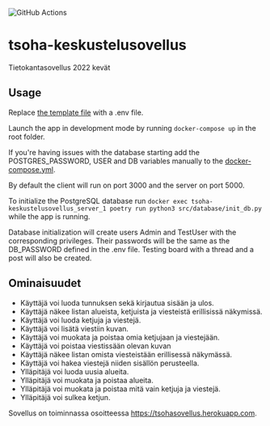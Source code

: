 ![GitHub Actions](https://github.com/Keskimaki/tsoha-keskustelusovellus/workflows/Pipeline/badge.svg)

# tsoha-keskustelusovellus
Tietokantasovellus 2022 kevät

## Usage
Replace [the template file](server/env.template) with a .env file. 

Launch the app in development mode by running `docker-compose up` in the root folder.

If you're having issues with the database starting add the POSTGRES_PASSWORD, USER and DB variables manually to the [docker-compose.yml](docker-compose.yml).

By default the client will run on port 3000 and the server on port 5000.


To initialize the PostgreSQL database run `docker exec tsoha-keskustelusovellus_server_1 poetry run python3 src/database/init_db.py` while the app is running.

Database initialization will create users Admin and TestUser with the corresponding privileges. Their passwords will be the same as the DB_PASSWORD defined in the .env file. Testing board with a thread and a post will also be created.

## Ominaisuudet

- Käyttäjä voi luoda tunnuksen sekä kirjautua sisään ja ulos.
- Käyttäjä näkee listan alueista, ketjuista ja viesteistä erillisissä näkymissä.
- Käyttäjä voi luoda ketjuja ja viestejä.
- Käyttäjä voi lisätä viestiin kuvan.
- Käyttäjä voi muokata ja poistaa omia ketjujaan ja viestejään.
- Käyttäjä voi poistaa viestissään olevan kuvan
- Käyttäjä näkee listan omista viesteistään erillisessä näkymässä.
- Käyttäjä voi hakea viestejä niiden sisällön perusteella.
- Ylläpitäjä voi luoda uusia alueita.
- Ylläpitäjä voi muokata ja poistaa alueita.
- Ylläpitäjä voi muokata ja poistaa mitä vain ketjuja ja viestejä.
- Ylläpitäjä voi sulkea ketjun.

Sovellus on toiminnassa osoitteessa https://tsohasovellus.herokuapp.com.
